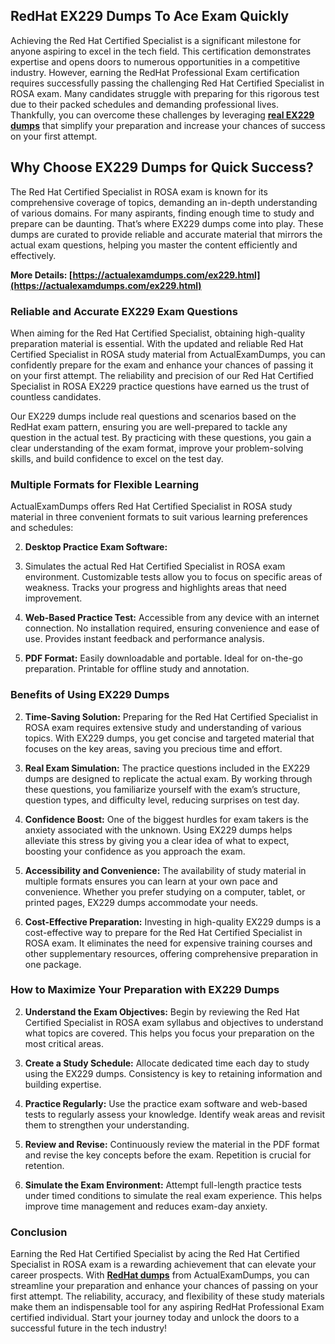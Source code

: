 ## **RedHat**  **EX229 Dumps To Ace Exam Quickly**

Achieving the Red Hat Certified Specialist is a significant milestone for anyone aspiring to excel in the tech field. This certification demonstrates expertise and opens doors to numerous opportunities in a competitive industry. However, earning the RedHat Professional Exam certification requires successfully passing the challenging Red Hat Certified Specialist in ROSA exam. Many candidates struggle with preparing for this rigorous test due to their packed schedules and demanding professional lives. Thankfully, you can overcome these challenges by leveraging  **[real EX229 dumps](https://actualexamdumps.com/ex229.html)**  that simplify your preparation and increase your chances of success on your first attempt.

## **Why Choose EX229 Dumps for Quick Success?**

The Red Hat Certified Specialist in ROSA exam is known for its comprehensive coverage of topics, demanding an in-depth understanding of various domains. For many aspirants, finding enough time to study and prepare can be daunting. That’s where EX229 dumps come into play. These dumps are curated to provide reliable and accurate material that mirrors the actual exam questions, helping you master the content efficiently and effectively.

**More Details:  [https://actualexamdumps.com/ex229.html](https://actualexamdumps.com/ex229.html)**

### **Reliable and Accurate EX229 Exam Questions**

When aiming for the Red Hat Certified Specialist, obtaining high-quality preparation material is essential. With the updated and reliable Red Hat Certified Specialist in ROSA study material from ActualExamDumps, you can confidently prepare for the exam and enhance your chances of passing it on your first attempt. The reliability and precision of our Red Hat Certified Specialist in ROSA EX229 practice questions have earned us the trust of countless candidates.

Our EX229 dumps include real questions and scenarios based on the RedHat exam pattern, ensuring you are well-prepared to tackle any question in the actual test. By practicing with these questions, you gain a clear understanding of the exam format, improve your problem-solving skills, and build confidence to excel on the test day.

### **Multiple Formats for Flexible Learning**

ActualExamDumps offers Red Hat Certified Specialist in ROSA study material in three convenient formats to suit various learning preferences and schedules:

2.  **Desktop Practice Exam Software:**
    
3.  Simulates the actual Red Hat Certified Specialist in ROSA exam environment. Customizable tests allow you to focus on specific areas of weakness. Tracks your progress and highlights areas that need improvement.
    
4.  **Web-Based Practice Test:**  Accessible from any device with an internet connection. No installation required, ensuring convenience and ease of use. Provides instant feedback and performance analysis.
    
5.  **PDF Format:**  Easily downloadable and portable. Ideal for on-the-go preparation. Printable for offline study and annotation.
    

### **Benefits of Using EX229 Dumps**

2.  **Time-Saving Solution:**  Preparing for the Red Hat Certified Specialist in ROSA exam requires extensive study and understanding of various topics. With EX229 dumps, you get concise and targeted material that focuses on the key areas, saving you precious time and effort.
    
3.  **Real Exam Simulation:**  The practice questions included in the EX229 dumps are designed to replicate the actual exam. By working through these questions, you familiarize yourself with the exam’s structure, question types, and difficulty level, reducing surprises on test day.
    
4.  **Confidence Boost:**  One of the biggest hurdles for exam takers is the anxiety associated with the unknown. Using EX229 dumps helps alleviate this stress by giving you a clear idea of what to expect, boosting your confidence as you approach the exam.
    
5.  **Accessibility and Convenience:**  The availability of study material in multiple formats ensures you can learn at your own pace and convenience. Whether you prefer studying on a computer, tablet, or printed pages, EX229 dumps accommodate your needs.
    
6.  **Cost-Effective Preparation:**  Investing in high-quality EX229 dumps is a cost-effective way to prepare for the Red Hat Certified Specialist in ROSA exam. It eliminates the need for expensive training courses and other supplementary resources, offering comprehensive preparation in one package.
    

### **How to Maximize Your Preparation with EX229 Dumps**

2.  **Understand the Exam Objectives:**  Begin by reviewing the Red Hat Certified Specialist in ROSA exam syllabus and objectives to understand what topics are covered. This helps you focus your preparation on the most critical areas.
    
3.  **Create a Study Schedule:**  Allocate dedicated time each day to study using the EX229 dumps. Consistency is key to retaining information and building expertise.
    
4.  **Practice Regularly:**  Use the practice exam software and web-based tests to regularly assess your knowledge. Identify weak areas and revisit them to strengthen your understanding.
    
5.  **Review and Revise:**  Continuously review the material in the PDF format and revise the key concepts before the exam. Repetition is crucial for retention.
    
6.  **Simulate the Exam Environment:**  Attempt full-length practice tests under timed conditions to simulate the real exam experience. This helps improve time management and reduces exam-day anxiety.
    

### **Conclusion**

Earning the Red Hat Certified Specialist by acing the Red Hat Certified Specialist in ROSA exam is a rewarding achievement that can elevate your career prospects. With  **[RedHat dumps](https://actualexamdumps.com/redhat-certification.html)**  from ActualExamDumps, you can streamline your preparation and enhance your chances of passing on your first attempt. The reliability, accuracy, and flexibility of these study materials make them an indispensable tool for any aspiring RedHat Professional Exam certified individual. Start your journey today and unlock the doors to a successful future in the tech industry!
